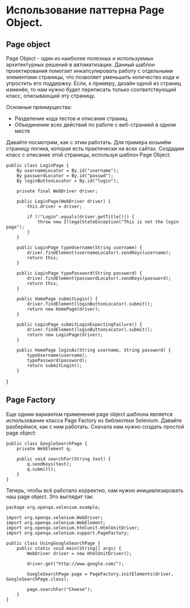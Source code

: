 # Использование паттерна Page Object.

## Page object

Page Object - один из наиболее полезных и используемых архитектурных решений в автоматизации. Данный шаблон проектирования помогает инкапсулировать работу с отдельными элементами страницы, что позволяет уменьшить количество кода и упростить его поддержку. Если, к примеру, дизайн одной из страниц изменён, то нам нужно будет переписать только соответствующий класс, описывающий эту страницу.

Основные преимущества:

* Разделение кода тестов и описания страниц
* Объединение всех действий по работе с веб-странией в одном месте

Давайте посмотрим, как с этим работать. Для примера возьмём страницу логина, которая есть практически на всех сайтах. Создадим класс с описание этой страницы, используя шаблон Page Object:

    public class LoginPage {
        By usernameLocator = By.id("username");
        By passwordLocator = By.id("passwd");
        By loginButtonLocator = By.id("login");
    
        private final WebDriver driver;
        
        public LoginPage(WebDriver driver) {
            this.driver = driver;
    
            if (!"Login".equals(driver.getTitle())) {
                throw new IllegalStateException("This is not the login page");
            }
        }
    
        public LoginPage typeUsername(String username) {
            driver.findElement(usernameLocator).sendKeys(username);
            return this;    
        }
    
        public LoginPage typePassword(String password) {
            driver.findElement(passwordLocator).sendKeys(password);
            return this;    
        }
    
        public HomePage submitLogin() {
            driver.findElement(loginButtonLocator).submit();
            return new HomePage(driver);    
        }
    
        public LoginPage submitLoginExpectingFailure() {
            driver.findElement(loginButtonLocator).submit();
            return new LoginPage(driver);   
        }
    
        public HomePage loginAs(String username, String password) {
            typeUsername(username);
            typePassword(password);
            return submitLogin();
        }
}
    
    
## Page Factory

Еще одним вариантом применения page object шаблона является использование класса Page Factory из библиотеки Selenium. Давайте разберёмся, как с ним работать. Сначала нам нужно создать простой page object:

    public class GoogleSearchPage {
        private WebElement q;
    
        public void searchFor(String text) {
            q.sendKeys(text);
            q.submit();
        }
    } 
    
Теперь, чтобы всё работало корректно, нам нужно инициализировать наш page object. Это выглядит так:

    package org.openqa.selenium.example;
    
    import org.openqa.selenium.WebDriver;
    import org.openqa.selenium.WebElement;
    import org.openqa.selenium.htmlunit.HtmlUnitDriver;
    import org.openqa.selenium.support.PageFactory;
    
    public class UsingGoogleSearchPage {
        public static void main(String[] args) {
            WebDriver driver = new HtmlUnitDriver();
    
            driver.get("http://www.google.com/");
    
            GoogleSearchPage page = PageFactory.initElements(driver, GoogleSearchPage.class);
    
            page.searchFor("Cheese");
        }
    }     